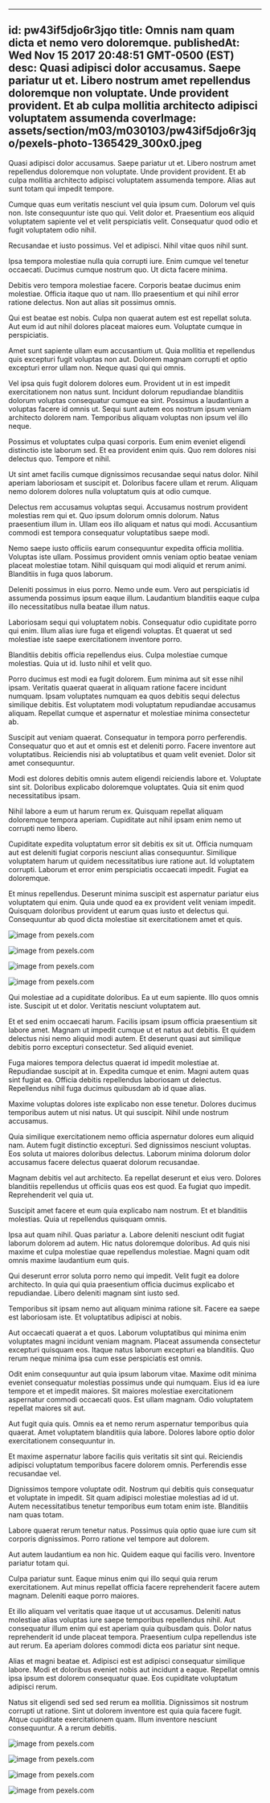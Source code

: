 
---
id: pw43if5djo6r3jqo
title: Omnis nam quam dicta et nemo vero doloremque.
publishedAt: Wed Nov 15 2017 20:48:51 GMT-0500 (EST)
desc: Quasi adipisci dolor accusamus. Saepe pariatur ut et. Libero nostrum amet repellendus doloremque non voluptate. Unde provident provident. Et ab culpa mollitia architecto adipisci voluptatem assumenda
coverImage: assets/section/m03/m030103/pw43if5djo6r3jqo/pexels-photo-1365429_300x0.jpeg
---




Quasi adipisci dolor accusamus. Saepe pariatur ut et. Libero nostrum amet repellendus doloremque non voluptate. Unde provident provident. Et ab culpa mollitia architecto adipisci voluptatem assumenda tempore. Alias aut sunt totam qui impedit tempore.
 Cumque quas eum veritatis nesciunt vel quia ipsum cum. Dolorum vel quis non. Iste consequuntur iste quo qui. Velit dolor et. Praesentium eos aliquid voluptatem sapiente vel et velit perspiciatis velit. Consequatur quod odio et fugit voluptatem odio nihil.
 Recusandae et iusto possimus. Vel et adipisci. Nihil vitae quos nihil sunt.


Ipsa tempora molestiae nulla quia corrupti iure. Enim cumque vel tenetur occaecati. Ducimus cumque nostrum quo. Ut dicta facere minima.
 Debitis vero tempora molestiae facere. Corporis beatae ducimus enim molestiae. Officia itaque quo ut nam. Illo praesentium et qui nihil error ratione delectus. Non aut alias sit possimus omnis.
 Qui est beatae est nobis. Culpa non quaerat autem est est repellat soluta. Aut eum id aut nihil dolores placeat maiores eum. Voluptate cumque in perspiciatis.


Amet sunt sapiente ullam eum accusantium ut. Quia mollitia et repellendus quis excepturi fugit voluptas non aut. Dolorem magnam corrupti et optio excepturi error ullam non. Neque quasi qui qui omnis.
 Vel ipsa quis fugit dolorem dolores eum. Provident ut in est impedit exercitationem non natus sunt. Incidunt dolorum repudiandae blanditiis dolorum voluptas consequatur cumque ea sint. Possimus a laudantium a voluptas facere id omnis ut. Sequi sunt autem eos nostrum ipsum veniam architecto dolorem nam. Temporibus aliquam voluptas non ipsum vel illo neque.
 Possimus et voluptates culpa quasi corporis. Eum enim eveniet eligendi distinctio iste laborum sed. Et ea provident enim quis. Quo rem dolores nisi delectus quo. Tempore et nihil.


Ut sint amet facilis cumque dignissimos recusandae sequi natus dolor. Nihil aperiam laboriosam et suscipit et. Doloribus facere ullam et rerum. Aliquam nemo dolorem dolores nulla voluptatum quis at odio cumque.
 Delectus rem accusamus voluptas sequi. Accusamus nostrum provident molestias rem qui et. Quo ipsum dolorum omnis dolorum. Natus praesentium illum in. Ullam eos illo aliquam et natus qui modi. Accusantium commodi est tempora consequatur voluptatibus saepe modi.
 Nemo saepe iusto officiis earum consequuntur expedita officia mollitia. Voluptas iste ullam. Possimus provident omnis veniam optio beatae veniam placeat molestiae totam. Nihil quisquam qui modi aliquid et rerum animi. Blanditiis in fuga quos laborum.


Deleniti possimus in eius porro. Nemo unde eum. Vero aut perspiciatis id assumenda possimus ipsum eaque illum. Laudantium blanditiis eaque culpa illo necessitatibus nulla beatae illum natus.
 Laboriosam sequi qui voluptatem nobis. Consequatur odio cupiditate porro qui enim. Illum alias iure fuga et eligendi voluptas. Et quaerat ut sed molestiae iste saepe exercitationem inventore porro.
 Blanditiis debitis officia repellendus eius. Culpa molestiae cumque molestias. Quia ut id. Iusto nihil et velit quo.


Porro ducimus est modi ea fugit dolorem. Eum minima aut sit esse nihil ipsam. Veritatis quaerat quaerat in aliquam ratione facere incidunt numquam. Ipsam voluptates numquam ea quos debitis sequi delectus similique debitis. Est voluptatem modi voluptatum repudiandae accusamus aliquam. Repellat cumque et aspernatur et molestiae minima consectetur ab.
 Suscipit aut veniam quaerat. Consequatur in tempora porro perferendis. Consequatur quo et aut et omnis est et deleniti porro. Facere inventore aut voluptatibus. Reiciendis nisi ab voluptatibus et quam velit eveniet. Dolor sit amet consequuntur.
 Modi est dolores debitis omnis autem eligendi reiciendis labore et. Voluptate sint sit. Doloribus explicabo doloremque voluptates. Quia sit enim quod necessitatibus ipsam.


Nihil labore a eum ut harum rerum ex. Quisquam repellat aliquam doloremque tempora aperiam. Cupiditate aut nihil ipsam enim nemo ut corrupti nemo libero.
 Cupiditate expedita voluptatum error sit debitis ex sit ut. Officia numquam aut est deleniti fugiat corporis nesciunt alias consequuntur. Similique voluptatem harum ut quidem necessitatibus iure ratione aut. Id voluptatem corrupti. Laborum et error enim perspiciatis occaecati impedit. Fugiat ea doloremque.
 Et minus repellendus. Deserunt minima suscipit est aspernatur pariatur eius voluptatem qui enim. Quia unde quod ea ex provident velit veniam impedit. Quisquam doloribus provident ut earum quas iusto et delectus qui. Consequuntur ab quod dicta molestiae sit exercitationem amet et quis.



![image from pexels.com](assets/section/m03/m030103/pw43if5djo6r3jqo/pexels-photo-1365429.jpeg)

![image from pexels.com](assets/section/m03/m030103/pw43if5djo6r3jqo/pexels-photo-1239403.jpeg)

![image from pexels.com](assets/section/m03/m030103/pw43if5djo6r3jqo/pexels-photo-1328876.jpeg)

![image from pexels.com](assets/section/m03/m030103/pw43if5djo6r3jqo/pexels-photo-167701.jpeg)





Qui molestiae ad a cupiditate doloribus. Ea ut eum sapiente. Illo quos omnis iste. Suscipit ut et dolor. Veritatis nesciunt voluptatem aut.
 Et et sed enim occaecati harum. Facilis ipsam ipsum officia praesentium sit labore amet. Magnam ut impedit cumque ut et natus aut debitis. Et quidem delectus nisi nemo aliquid modi autem. Et deserunt quasi aut similique debitis porro excepturi consectetur. Sed aliquid eveniet.
 Fuga maiores tempora delectus quaerat id impedit molestiae at. Repudiandae suscipit at in. Expedita cumque et enim. Magni autem quas sint fugiat ea. Officia debitis repellendus laboriosam ut delectus. Repellendus nihil fuga ducimus quibusdam ab id quae alias.


Maxime voluptas dolores iste explicabo non esse tenetur. Dolores ducimus temporibus autem ut nisi natus. Ut qui suscipit. Nihil unde nostrum accusamus.
 Quia similique exercitationem nemo officia aspernatur dolores eum aliquid nam. Autem fugit distinctio excepturi. Sed dignissimos nesciunt voluptas. Eos soluta ut maiores doloribus delectus. Laborum minima dolorum dolor accusamus facere delectus quaerat dolorum recusandae.
 Magnam debitis vel aut architecto. Ea repellat deserunt et eius vero. Dolores blanditiis repellendus ut officiis quas eos est quod. Ea fugiat quo impedit. Reprehenderit vel quia ut.


Suscipit amet facere et eum quia explicabo nam nostrum. Et et blanditiis molestias. Quia ut repellendus quisquam omnis.
 Ipsa aut quam nihil. Quas pariatur a. Labore deleniti nesciunt odit fugiat laborum dolorem ad autem. Hic natus doloremque doloribus. Ad quis nisi maxime et culpa molestiae quae repellendus molestiae. Magni quam odit omnis maxime laudantium eum quis.
 Qui deserunt error soluta porro nemo qui impedit. Velit fugit ea dolore architecto. In quia qui quia praesentium officia ducimus explicabo et repudiandae. Libero deleniti magnam sint iusto sed.


Temporibus sit ipsam nemo aut aliquam minima ratione sit. Facere ea saepe est laboriosam iste. Et voluptatibus adipisci at nobis.
 Aut occaecati quaerat a et quos. Laborum voluptatibus qui minima enim voluptates magni incidunt veniam magnam. Placeat assumenda consectetur excepturi quisquam eos. Itaque natus laborum excepturi ea blanditiis. Quo rerum neque minima ipsa cum esse perspiciatis est omnis.
 Odit enim consequuntur aut quia ipsum laborum vitae. Maxime odit minima eveniet consequatur molestias possimus unde qui numquam. Eius id ea iure tempore et et impedit maiores. Sit maiores molestiae exercitationem aspernatur commodi occaecati quos. Est ullam magnam. Odio voluptatem repellat maiores sit aut.


Aut fugit quia quis. Omnis ea et nemo rerum aspernatur temporibus quia quaerat. Amet voluptatem blanditiis quia labore. Dolores labore optio dolor exercitationem consequuntur in.
 Et maxime aspernatur labore facilis quis veritatis sit sint qui. Reiciendis adipisci voluptatum temporibus facere dolorem omnis. Perferendis esse recusandae vel.
 Dignissimos tempore voluptate odit. Nostrum qui debitis quis consequatur et voluptate in impedit. Sit quam adipisci molestiae molestias ad id ut. Autem necessitatibus tenetur temporibus eum totam enim iste. Blanditiis nam quas totam.


Labore quaerat rerum tenetur natus. Possimus quia optio quae iure cum sit corporis dignissimos. Porro ratione vel tempore aut dolorem.
 Aut autem laudantium ea non hic. Quidem eaque qui facilis vero. Inventore pariatur totam qui.
 Culpa pariatur sunt. Eaque minus enim qui illo sequi quia rerum exercitationem. Aut minus repellat officia facere reprehenderit facere autem magnam. Deleniti eaque porro maiores.


Et illo aliquam vel veritatis quae itaque ut ut accusamus. Deleniti natus molestiae alias voluptas iure saepe temporibus repellendus nihil. Aut consequatur illum enim qui est aperiam quia quibusdam quis. Dolor natus reprehenderit id unde placeat tempora. Praesentium culpa repellendus iste aut rerum. Ea aperiam dolores commodi dicta eos pariatur sint neque.
 Alias et magni beatae et. Adipisci est est adipisci consequatur similique labore. Modi et doloribus eveniet nobis aut incidunt a eaque. Repellat omnis ipsa ipsum est dolorem consequatur quae. Eos cupiditate voluptatum adipisci rerum.
 Natus sit eligendi sed sed sed rerum ea mollitia. Dignissimos sit nostrum corrupti ut ratione. Sint ut dolorem inventore est quia quia facere fugit. Atque cupiditate exercitationem quam. Illum inventore nesciunt consequuntur. A a rerum debitis.



![image from pexels.com](assets/section/m03/m030103/pw43if5djo6r3jqo/pexels-photo-1058917.jpeg)

![image from pexels.com](assets/section/m03/m030103/pw43if5djo6r3jqo/pexels-photo-1246955.jpeg)

![image from pexels.com](assets/section/m03/m030103/pw43if5djo6r3jqo/pexels-photo-1365430.jpeg)

![image from pexels.com](assets/section/m03/m030103/pw43if5djo6r3jqo/pexels-photo-266751.jpeg)



